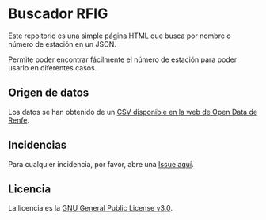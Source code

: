 # Buscador RFIG

Este repoitorio es una simple página HTML que busca por nombre o número de estación en un JSON.

Permite poder encontrar fácilmente el número de estación para poder usarlo en diferentes casos.

## Origen de datos
Los datos se han obtenido de un [CSV disponible en la web de Open Data de Renfe](https://data.renfe.com/dataset/estaciones-listado-completo).

## Incidencias

Para cualquier incidencia, por favor, abre una [Issue aquí](https://github.com/garridinsi/BuscadorRFIG/issues).

## Licencia
La licencia es la [GNU General Public License v3.0](https://github.com/garridinsi/BuscadorRFIG/blob/main/LICENSE).
